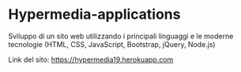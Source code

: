 # Hypermedia-applications
Sviluppo di un sito web utilizzando i principali linguaggi e le moderne tecnologie (HTML, CSS, JavaScript, Bootstrap, jQuery, Node.js)

Link del sito: https://hypermedia19.herokuapp.com


